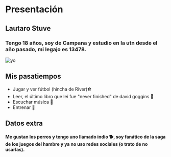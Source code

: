 # Presentación
## Lautaro Stuve
### Tengo 18 años, soy de Campana y estudio en la utn desde el año pasado, mi legajo es 13478.
![yo](https://user-images.githubusercontent.com/128098721/225923578-0d090fa6-c256-403b-9ba6-339b5cb52171.jpg)

## Mis pasatiempos
* Jugar y ver fútbol (hincha de River):soccer:
* Leer, el último libro que leí fue "never finished" de david goggins :book:
* Escuchar música :musical_note:
* Entrenar :muscle:

## Datos extra
#### Me gustan los perros y tengo uno llamado indio :dog2:, soy fanático de la saga de los juegos del hambre y ya no uso redes sociales (o trato de no usarlas).






